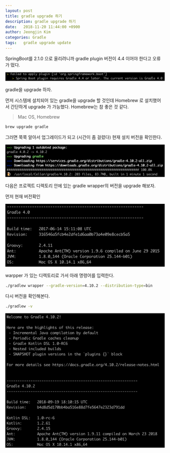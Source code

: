 ```yaml
---
layout: post
title: gradle upgrade 하기
description: gradle upgrade 하기
date:   2018-11-20 11:44:00 +0900
author: Jeongjin Kim
categories: Gradle
tags:	gradle upgrade update
---
```


<script async src="https://pagead2.googlesyndication.com/pagead/js/adsbygoogle.js"></script>
<!-- 컨텐츠내 -->
<ins class="adsbygoogle"
     style="display:block"
     data-ad-client="ca-pub-3234744071843247"
     data-ad-slot="1671969273"
     data-ad-format="auto"
     data-full-width-responsive="true"></ins>
<script>
     (adsbygoogle = window.adsbygoogle || []).push({});
</script>


SpringBoot를 2.1.0 으로 올리려니까 gradle plugin 버전이 4.4 이어야 한다고 오류가 떴다.

![](/assets/2018-11-20-gradle-upgrade/2018-11-20-gradle-upgrade_113112.png)

gradle을 upgrade 하자.

먼저 시스템에 설치되어 있는 gradle을 upgrade 할 것인데 Homebrew 로 설치했어서 간단하게 upgrade 가 가능했다. Homebrew는 참 좋은 것 같다.

> Mac OS, Homebrew

```sh
brew upgrade gradle
```

그러면 쭉쭉 알아서 업그레이드가 되고 (시간이 좀 걸렸다) 현재 설치 버전을 확인한다.

![](/assets/2018-11-20-gradle-upgrade/2018-11-20-gradle-upgrade_113849.png)

다음은 프로젝트 디렉토리 안에 있는 gradle wrapper의 버전을 upgrade 해보자.

먼저 현재 버전확인

![](/assets/2018-11-20-gradle-upgrade/2018-11-20-gradle-upgrade_114015.png)

warpper 가 있는 디렉토리로 가서 아래 명령어를 입력한다.

```sh
./gradlew wrapper --gradle-version=4.10.2 --distribution-type=bin
```

다시 버전을 확인해본다.

```sh
./gradlew -v
```

![](/assets/2018-11-20-gradle-upgrade/2018-11-20-gradle-upgrade_114304.png)
